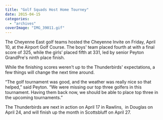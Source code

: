 ```yaml
---
title: "Golf Squads Host Home Tourney"
date: 2015-04-15
categories: 
  - "archives"
coverImage: "IMG_39011.gif"
---
```


The Cheyenne East golf teams hosted the Cheyenne Invite on Friday, April 10, at the Airport Golf Course. The boys' team placed fourth at with a final score of 325, while the girls’ placed fifth at 331, led by senior Peyton GrandPre's ninth place finish.

While the finishing scores weren't up to the Thunderbirds' expectations, a few things will change the next time around.

“The golf tournament was good, and the weather was really nice so that helped,” said Peyton. “We were missing our top three golfers in this tournament. Having them back now, we should be able to place top three in the upcoming tournaments.”

The Thunderbirds are next in action on April 17 in Rawlins,  in Douglas on April 24, and will finish up the month in Scottsbluff on April 27.
